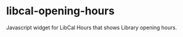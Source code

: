 libcal-opening-hours
====================

Javascript widget for LibCal Hours that shows Library opening hours.
